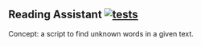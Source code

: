 Reading Assistant [![tests](https://github.com/kqf/reading-assistant/actions/workflows/ci.yml/badge.svg)](https://github.com/kqf/reading-assistant/actions/workflows/ci.yml)
-----------------
Concept: a script to find unknown words in a given text.
